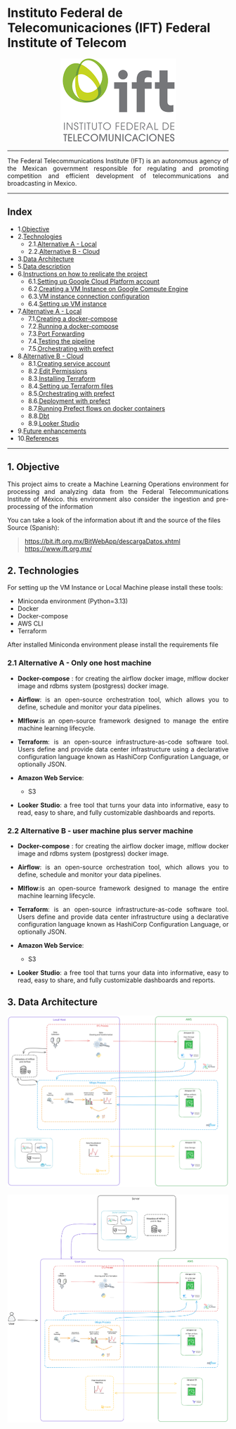 # Instituto Federal de Telecomunicaciones (IFT) Federal Institute of Telecom

<p align="center">
  <img src="images\ift_pict.png">
</p>

---

<p align="justify">
The Federal Telecommunications Institute (IFT) is an autonomous agency of the Mexican government responsible for regulating and promoting competition and efficient development of telecommunications and broadcasting in Mexico.
</p>

---
## Index
- 1.[Objective](#1-objective)
- 2.[Technologies](#3-technologies)
  - 2.1.[Alternative A - Local](#31-alternative-a---local)
  - 2.2.[Alternative B - Cloud](#32-alternative-b---cloud)
- 3.[Data Architecture](#4-data-architecture)
- 5.[Data description](#5-data-description)
- 6.[Instructions on how to replicate the project](#6-instructions-on-how-to-replicate-the-project)
  - 6.1.[Setting up Google Cloud Platform account](#61-setting-up-google-cloud-platform-account)
  - 6.2.[Creating a VM Instance on Google Compute Engine](#62-creating-a-vm-instance-on-google-compute-engine)
  - 6.3.[VM instance connection configuration](#63-vm-instance-connection-configuration)
  - 6.4.[Setting up VM instance](#64-setting-up-vm-instance)
- 7.[Alternative A - Local](#7-alternative-a---local)
  - 7.1.[Creating a docker-compose](#71-creating-a-docker-compose)
  - 7.2.[Running a docker-compose](#72-running-a-docker-compose)
  - 7.3.[Port Forwarding](#73-port-forwarding)
  - 7.4.[Testing the pipeline](#74-testing-the-pipeline)
  - 7.5.[Orchestrating with prefect](#75-orchestrating-with-prefect)
- 8.[Alternative B - Cloud](#8-alternative-b---cloud)
  - 8.1.[Creating service account](#81-creating-service-account)
  - 8.2.[Edit Permissions](#82-edit-permissions)
  - 8.3.[Installing Terraform](#83-installing-terraform)
  - 8.4.[Setting up Terraform files](#84-setting-up-terraform-files)
  - 8.5.[Orchestrating with prefect](#85-orchestrating-with-prefect)
  - 8.6.[Deployment with prefect](#86-deployment-with-prefect)
  - 8.7.[Running Prefect flows on docker containers](#87-running-prefect-flows-on-docker-containers)
  - 8.8.[Dbt](#88-dbt)
  - 8.9.[Looker Studio](#89-looker-studio)
- 9.[Future enhancements ](#9-future-enhancements)
- 10.[References](#10-references)
---

## 1. Objective
<p align="justify">
This project aims to create a Machine Learning Operations environment for processing and analyzing data from the Federal Telecommunications Institute of México. this environment also consider the ingestion and pre-processing of the information
</p>

You can take a look of the information about ift and the source of the files 
Source (Spanish):

> https://bit.ift.org.mx/BitWebApp/descargaDatos.xhtml
> https://www.ift.org.mx/

## 2. Technologies
For setting up the VM Instance or Local Machine please install these tools:

- Miniconda environment (Python=3.13)
- Docker
- Docker-compose
- AWS CLI
- Terraform

After installed Miniconda environment please install the requirements file 

### 2.1 Alternative A - Only one host machine

- <p align="justify">
  <b>Docker-compose</b> : for creating the airflow docker image, mlflow docker image and rdbms system (postgress) docker image.
  </p>

- <p align="justify">
  <b>Airflow</b>: is an open-source orchestration tool, which allows you to define, schedule and monitor your data pipelines.
  </p>

- <p align="justify">
  <b>Mlflow</b>:is an open-source framework designed to manage the entire machine learning lifecycle.
  </p>
  
- <p align="justify">
  <b>Terraform</b>:  is an open-source infrastructure-as-code software tool. Users define and provide data center infrastructure using a declarative configuration language known as HashiCorp Configuration Language, or optionally JSON.
  </p>

- <b>Amazon Web Service</b>:

  -	S3
    
- <p align="justify">
  <b>Looker Studio</b>: a free tool that turns your data into informative, easy to read, easy to share, and fully customizable dashboards and reports.
  </p>

### 2.2 Alternative B - user machine plus server machine 

- <p align="justify">
  <b>Docker-compose</b> : for creating the airflow docker image, mlflow docker image and rdbms system (postgress) docker image.
  </p>

- <p align="justify">
  <b>Airflow</b>: is an open-source orchestration tool, which allows you to define, schedule and monitor your data pipelines.
  </p>

- <p align="justify">
  <b>Mlflow</b>:is an open-source framework designed to manage the entire machine learning lifecycle.
  </p>
  
- <p align="justify">
  <b>Terraform</b>:  is an open-source infrastructure-as-code software tool. Users define and provide data center infrastructure using a declarative configuration language known as HashiCorp Configuration Language, or optionally JSON.
  </p>

- <b>Amazon Web Service</b>:

  -	S3
    
- <p align="justify">
  <b>Looker Studio</b>: a free tool that turns your data into informative, easy to read, easy to share, and fully customizable dashboards and reports.
  </p>
  
## 3. Data Architecture

<p align="center">
  <img src="images\diagram_v2.svg">
</p>

<p align="center">
  <img src="images\diagram_v3.svg">
</p>
